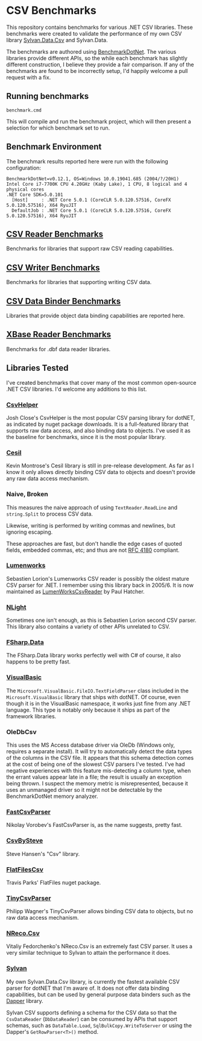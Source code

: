 # CSV Benchmarks

This repository contains benchmarks for various .NET CSV libraries. These benchmarks were created to validate the performance of my own CSV library [Sylvan.Data.Csv](https://github.com/MarkPflug/Sylvan) and Sylvan.Data.

The benchmarks are authored using [BenchmarkDotNet](https://github.com/dotnet/BenchmarkDotNet). The various libraries provide different APIs, so the while each benchmark has slightly different construction, I believe they provide a fair comparison. If any of the benchmarks are found to be incorrectly setup, I'd happily welcome a pull request with a fix.

## Running benchmarks

`benchmark.cmd`

This will compile and run the benchmark project, which will then present a selection for which benchmark set to run.

## Benchmark Environment

The benchmark results reported here were run with the following configuration:
```
BenchmarkDotNet=v0.12.1, OS=Windows 10.0.19041.685 (2004/?/20H1)
Intel Core i7-7700K CPU 4.20GHz (Kaby Lake), 1 CPU, 8 logical and 4 physical cores
.NET Core SDK=5.0.101
  [Host]     : .NET Core 5.0.1 (CoreCLR 5.0.120.57516, CoreFX 5.0.120.57516), X64 RyuJIT
  DefaultJob : .NET Core 5.0.1 (CoreCLR 5.0.120.57516, CoreFX 5.0.120.57516), X64 RyuJIT
```

## [CSV Reader Benchmarks](docs/CsvReaderBenchmarks.md)

Benchmarks for libraries that support raw CSV reading capabilities.

## [CSV Writer Benchmarks](docs/CsvWriterBenchmarks.md)

Benchmarks for libraries that supporting writing CSV data.

## [CSV Data Binder Benchmarks](docs/CsvDataBinderBenchmarks.md)

Libraries that provide object data binding capabilities are reported here.

## [XBase Reader Benchmarks](docs/XBaseDataReaderBenchmarks.md)

Benchmarks for .dbf data reader libraries.

## Libraries Tested

I've created benchmarks that cover many of the most common open-source .NET CSV libraries. 
I'd welcome any additions to this list.

### [CsvHelper](https://github.com/JoshClose/CsvHelper)
Josh Close's CsvHelper is the most popular CSV parsing library for dotNET, as indicated by nuget package downloads. 
It is a full-featured library that supports raw data access, and also binding data to objects. 
I've used it as the baseline for benchmarks, since it is the most popular library.

### [Cesil](https://github.com/kevin-montrose/Cesil)
Kevin Montrose's Cesil library is still in pre-release development. 
As far as I know it only allows directly binding CSV data to objects and doesn't provide any raw data access mechanism.

### Naive, Broken
This measures the naive approach of using `TextReader.ReadLine` and `string.Split` to process CSV data. 

Likewise, writing is performed by writing commas and newlines, but ignoring escaping.

These approaches are fast, but don't handle the edge cases of quoted fields, embedded commas, etc; and thus are not [RFC 4180](https://tools.ietf.org/html/rfc4180) compliant.

### [Lumenworks](https://www.codeproject.com/Articles/9258/A-Fast-CSV-Reader)
Sebastien Lorion's Lumenworks CSV reader is possibly the oldest mature CSV parser for .NET. 
I remember using this library back in 2005/6.
It is now maintained as [LumenWorksCsvReader](https://github.com/phatcher/CsvReader) by Paul Hatcher.

### [NLight](https://github.com/slorion/nlight)
Sometimes one isn't enough, as this is Sebastien Lorion second CSV parser.
This library also contains a variety of other APIs unrelated to CSV.

### [FSharp.Data](https://github.com/fsharp/FSharp.Data)
The FSharp.Data library works perfectly well with C# of course, it also happens to be pretty fast.

### [VisualBasic](https://github.com/dotnet/runtime/blob/master/src/libraries/Microsoft.VisualBasic.Core/src/Microsoft/VisualBasic/FileIO/TextFieldParser.vb)
The `Microsoft.VisualBasic.FileIO.TextFieldParser` class included in the `Microsoft.VisualBasic` library that ships with dotNET.
Of course, even though it is in the VisualBasic namespace, it works just fine from any .NET language.
This type is notably only because it ships as part of the framework libraries.

### OleDbCsv
This uses the MS Access database driver via OleDb (Windows only, requires a separate install). 
It will try to automatically detect the data types of the columns in the CSV file. 
It appears that this schema detection comes at the cost of being one of the slowest CSV parsers I've tested. 
I've had negative experiences with this feature mis-detecting a column type, when the errant values appear late in a file; the result is usually an exception being thrown.
I suspect the memory metric is misrepresented, because it uses an unmanaged driver so it might not be detectable by the BenchmarkDotNet memory analyzer.

### [FastCsvParser](https://github.com/bopohaa/CsvParser)
Nikolay Vorobev's FastCsvParser is, as the name suggests, pretty fast.

### [CsvBySteve](https://github.com/stevehansen/csv/)
Steve Hansen's "Csv" library.

### [FlatFilesCsv](https://github.com/jehugaleahsa/FlatFiles)
Travis Parks' FlatFiles nuget package.

### [TinyCsvParser](https://github.com/bytefish/TinyCsvParser)
Philipp Wagner's TinyCsvParser allows binding CSV data to objects, but no raw data access mechanism.

### [NReco.Csv](https://github.com/nreco/csv)
Vitaliy Fedorchenko's NReco.Csv is an extremely fast CSV parser. 
It uses a very similar technique to Sylvan to attain the performance it does.

### [Sylvan](https://github.com/MarkPflug/Sylvan/blob/master/docs/Sylvan.Data.Csv.md)
My own Sylvan.Data.Csv library, is currently the fastest available CSV parser for dotNET that I'm aware of.
It does not offer data binding capabilities, but can be used by general purpose data binders 
such as the [Dapper](https://github.com/StackExchange/Dapper) library.

Sylvan CSV supports defining a schema for the CSV data so that the `CsvDataReader` (`DbDataReader`)
can be consumed by APIs that support schemas, such as `DataTable.Load`, `SqlBulkCopy.WriteToServer`
or using the Dapper's `GetRowParser<T>()` method.
